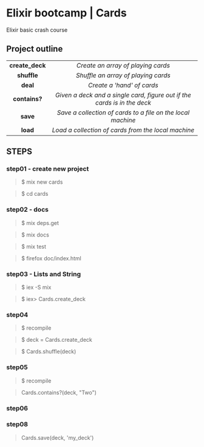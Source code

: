 # Elixir bootcamp | Cards

Elixir basic crash course

## Project outline

|   |   |   
|:-:|:-:|
| **create_deck** | _Create an array of playing cards_ |
| **shuffle**  | _Shuffle an array of playing cards_  |
| **deal** | _Create a 'hand' of cards_  |
| **contains?** | _Given a deck and a single card, figure out if the cards is in the deck_  |
| **save** | _Save a collection of cards to a file on the local machine_  |
| **load** | _Load a collection of cards from the local machine_ |


## STEPS

### step01 - create new project

> $ mix new cards

> $ cd cards

### step02 - docs

> $ mix deps.get

> $ mix docs

> $ mix test

> $ firefox doc/index.html

### step03 - Lists and String

> $ iex -S mix

> $ iex> Cards.create_deck

### step04

> $ recompile

> $ deck = Cards.create_deck

> $ Cards.shuffle(deck)

### step05

> $ recompile

> Cards.contains?(deck, "Two")


### step06

### step08

> Cards.save(deck, 'my_deck')

